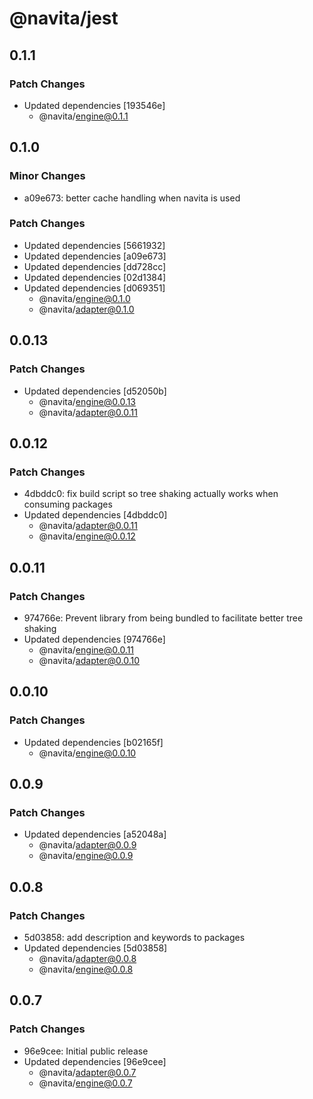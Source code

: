 # @navita/jest

## 0.1.1

### Patch Changes

- Updated dependencies [193546e]
  - @navita/engine@0.1.1

## 0.1.0

### Minor Changes

- a09e673: better cache handling when navita is used

### Patch Changes

- Updated dependencies [5661932]
- Updated dependencies [a09e673]
- Updated dependencies [dd728cc]
- Updated dependencies [02d1384]
- Updated dependencies [d069351]
  - @navita/engine@0.1.0
  - @navita/adapter@0.1.0

## 0.0.13

### Patch Changes

- Updated dependencies [d52050b]
  - @navita/engine@0.0.13
  - @navita/adapter@0.0.11

## 0.0.12

### Patch Changes

- 4dbddc0: fix build script so tree shaking actually works when consuming packages
- Updated dependencies [4dbddc0]
  - @navita/adapter@0.0.11
  - @navita/engine@0.0.12

## 0.0.11

### Patch Changes

- 974766e: Prevent library from being bundled to facilitate better tree shaking
- Updated dependencies [974766e]
  - @navita/engine@0.0.11
  - @navita/adapter@0.0.10

## 0.0.10

### Patch Changes

- Updated dependencies [b02165f]
  - @navita/engine@0.0.10

## 0.0.9

### Patch Changes

- Updated dependencies [a52048a]
  - @navita/adapter@0.0.9
  - @navita/engine@0.0.9

## 0.0.8

### Patch Changes

- 5d03858: add description and keywords to packages
- Updated dependencies [5d03858]
  - @navita/adapter@0.0.8
  - @navita/engine@0.0.8

## 0.0.7

### Patch Changes

- 96e9cee: Initial public release
- Updated dependencies [96e9cee]
  - @navita/adapter@0.0.7
  - @navita/engine@0.0.7
